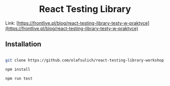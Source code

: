 <p align="center">
  <img src="https://i.ibb.co/bsZ69F5/rtl.png" alt>
</p>

<h1 align="center">
  React Testing Library
</h1>

Link: [https://frontlive.pl/blog/react-testing-library-testy-w-praktyce](https://frontlive.pl/blog/react-testing-library-testy-w-praktyce)

## Installation

```bash

git clone https://github.com/olafsulich/react-testing-library-workshop.git

npm install

npm run test
```
